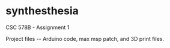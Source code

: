 # synthesthesia
CSC 578B - Assignment 1

Project files -- Arduino code, max msp patch, and 3D print files.
